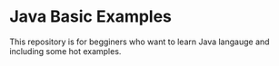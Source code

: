 # Java Basic Examples

This repository is for begginers who want to learn Java langauge and including some hot examples.
